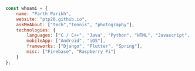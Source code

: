 <!--
### Hi there 👋
**ptp28/ptp28** is a ✨ _special_ ✨ repository because its `README.md` (this file) appears on your GitHub profile.

Here are some ideas to get you started:

- 🔭 I’m currently working on ...
- 🌱 I’m currently learning ...
- 👯 I’m looking to collaborate on ...
- 🤔 I’m looking for help with ...
- 💬 Ask me about ...
- 📫 How to reach me: ...
- 😄 Pronouns: ...
- ⚡ Fun fact: ...
-->

```javascript
const whoami = {
    name: "Parth Parikh",
    website: "ptp28.github.io",
    askMeAbout: ["tech","tennis", "photography"],
    technologies: {
        languages: ["C / C++", "Java", "Python", "HTML", "Javascript", "PHP", "Swift"],
        mobileApp: ["Android", "iOS"],
        frameworks: ["Django", "Flutter", "Spring"],
        misc: ["Firebase", "Raspberry Pi"]
    }
};
```
